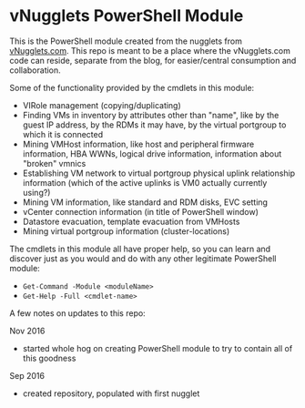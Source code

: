 # vNugglets PowerShell Module
This is the PowerShell module created from the  nugglets from [vNugglets.com](http://vNugglets.com).  This repo is meant to be a place where the vNugglets.com code can reside, separate from the blog, for easier/central consumption and collaboration.

Some of the functionality provided by the cmdlets in this module:
- VIRole management (copying/duplicating)
- Finding VMs in inventory by attributes other than "name", like by the guest IP address, by the RDMs it may have, by the virtual portgroup to which it is connected
- Mining VMHost information, like host and peripheral firmware information, HBA WWNs, logical drive information, information about "broken" vmnics
- Establishing VM network to virtual portgroup physical uplink relationship information (which of the active uplinks is VM0 actually currently using?)
- Mining VM information, like standard and RDM disks, EVC setting
- vCenter connection information (in title of PowerShell window)
- Datastore evacuation, template evacuation from VMHosts
- Mining virtual portgroup information (cluster-locations)


The cmdlets in this module all have proper help, so you can learn and discover just as you would and do with any other legitimate PowerShell module:  
- `Get-Command -Module <moduleName>`
- `Get-Help -Full <cmdlet-name>`

A few notes on updates to this repo:

Nov 2016
- started whole hog on creating PowerShell module to try to contain all of this goodness

Sep 2016
- created repository, populated with first nugglet
